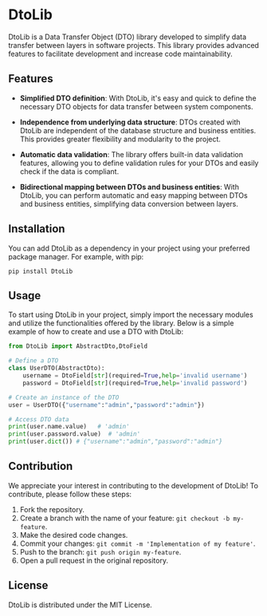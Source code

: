 # DtoLib

DtoLib is a Data Transfer Object (DTO) library developed to simplify data transfer between layers in software projects. This library provides advanced features to facilitate development and increase code maintainability.

## Features

- **Simplified DTO definition**: With DtoLib, it's easy and quick to define the necessary DTO objects for data transfer between system components.

- **Independence from underlying data structure**: DTOs created with DtoLib are independent of the database structure and business entities. This provides greater flexibility and modularity to the project.

- **Automatic data validation**: The library offers built-in data validation features, allowing you to define validation rules for your DTOs and easily check if the data is compliant.

- **Bidirectional mapping between DTOs and business entities**: With DtoLib, you can perform automatic and easy mapping between DTOs and business entities, simplifying data conversion between layers.


## Installation

You can add DtoLib as a dependency in your project using your preferred package manager. For example, with pip:

```shell
pip install DtoLib
```

## Usage

To start using DtoLib in your project, simply import the necessary modules and utilize the functionalities offered by the library. Below is a simple example of how to create and use a DTO with DtoLib:

```python
from DtoLib import AbstractDto,DtoField

# Define a DTO
class UserDTO(AbstractDto):
    username = DtoField[str](required=True,help='invalid username')
    password = DtoField[str](required=True,help='invalid password')

# Create an instance of the DTO
user = UserDTO({"username":"admin","password":"admin"})

# Access DTO data
print(user.name.value)   # 'admin'
print(user.password.value)  # 'admin'
print(user.dict()) # {"username":"admin","password":"admin"}
```

## Contribution

We appreciate your interest in contributing to the development of DtoLib! To contribute, please follow these steps:

1. Fork the repository.
2. Create a branch with the name of your feature: `git checkout -b my-feature`.
3. Make the desired code changes.
4. Commit your changes: `git commit -m 'Implementation of my feature'`.
5. Push to the branch: `git push origin my-feature`.
6. Open a pull request in the original repository.

## License

DtoLib is distributed under the MIT License.
